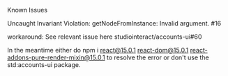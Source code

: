 
Known Issues

Uncaught Invariant Violation: getNodeFromInstance: Invalid argument. #16

workaround: 
See relevant issue here studiointeract/accounts-ui#60

In the meantime either do npm i react@15.0.1 react-dom@15.0.1 react-addons-pure-render-mixin@15.0.1 to resolve the error or don't use the std:accounts-ui package.